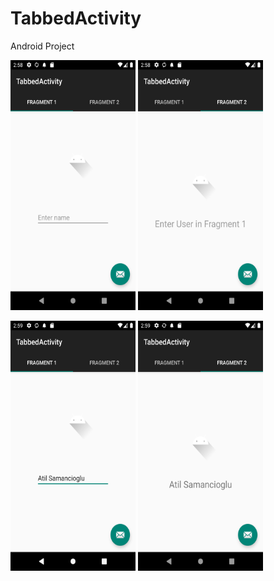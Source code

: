 # TabbedActivity
 Android Project
 
<img src="https://github.com/bengisusaahin/TabbedActivity/blob/main/Screenshot_20231102_145830.png" width="200" height="400"> <img src="https://github.com/bengisusaahin/TabbedActivity/blob/main/Screenshot_20231102_145838.png" width="200" height="400"> 

<img src="https://github.com/bengisusaahin/TabbedActivity/blob/main/Screenshot_20231102_145908.png" width="200" height="400"> <img src="https://github.com/bengisusaahin/TabbedActivity/blob/main/Screenshot_20231102_145914.png" width="200" height="400"> 

